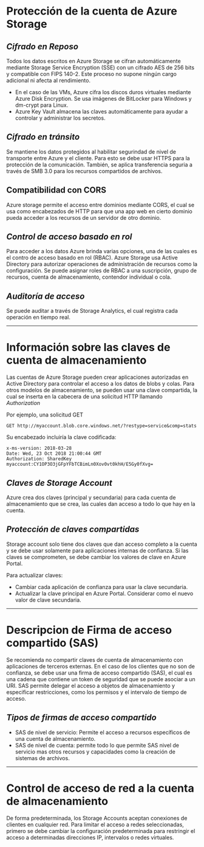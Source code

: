 # Protección de la cuenta de Azure Storage
## _Cifrado en Reposo_
Todos los datos escritos en Azure Storage se cifran automáticamente mediante Storage Service Encryption (SSE) con un cifrado AES de 256 bits y compatible con FIPS 140-2. Este proceso no supone ningún cargo adicional ni afecta al rendimiento.
- En el caso de las VMs, Azure cifra los discos duros virtuales mediante Azure Disk Encryption. Se usa imágenes de BitLocker para Windows y dm-crypt para Linux.
- Azure Key Vault almacena las claves automáticamente para ayudar a controlar y administrar los secretos.

## _Cifrado en tránsito_
Se mantiene los datos protegidos al habilitar segurindad de nivel de transporte entre Azure y el cliente. Para esto se debe usar HTTPS para la protección de la comunicación. También, se aplica transferencia seguria a través de SMB 3.0 para los recursos compartidos de archivos.

## Compatibilidad con CORS
Azure storage permite el acceso entre dominios mediante CORS, el cual se usa como encabezados de HTTP para que una app web en cierto dominio pueda acceder a los recursos de un servidor de otro dominio. 

## _Control de acceso basado en rol_
Para acceder a los datos Azure brinda varias opciones, una de las cuales es el contro de acceso basado en rol (RBAC). Azure Storage usa Active Directory para autorizar operaciones de administración de recursos como la configuración. Se puede asignar roles de RBAC a una suscripción, grupo de recursos, cuenta de almacenamiento, contendor individual o cola.

## _Auditoría de acceso_
Se puede auditar a través de Storage Analytics, el cual registra cada operación en tiempo real.

---

# Información sobre las claves de cuenta de almacenamiento
Las cuentas de Azure Storage pueden crear aplicaciones autorizadas en Active Directory para controlar el acceso a los datos de blobs y colas. Para otros modelos de almacenamiento, se pueden usar una clave compartida, la cual se inserta en la cabecera de una solicitud HTTP llamando _Authorization_ 

Por ejemplo, una solicitud GET
```
GET http://myaccount.blob.core.windows.net/?restype=service&comp=stats
```

Su encabezado incluiría la clave codificada:
```
x-ms-version: 2018-03-28  
Date: Wed, 23 Oct 2018 21:00:44 GMT  
Authorization: SharedKey myaccount:CY1OP3O3jGFpYFbTCBimLn0Xov0vt0khH/E5Gy0fXvg=
```

## _Claves de Storage Account_
Azure crea dos claves (principal y secundaria) para cada cuenta de almacenamiento que se crea, las cuales dan acceso a todo lo que hay en la cuenta. 

## _Protección de claves compartidas_
Storage account solo tiene dos claves que dan acceso completo a la cuenta y se debe usar solamente para aplicaciones internas de confianza.
Si las claves se comprometen, se debe cambiar los valores de clave en Azure Portal.

Para actualizar claves:
- Cambiar cada aplicación de confianza para usar la clave secundaria.
- Actualizar la clave principal en Azure Portal. Considerar como el nuevo valor de clave secundaria.

---

# Descripcion de Firma de acceso compartido (SAS)
Se recomienda no compartir claves de cuenta de almacenamiento con aplicaciones de terceros externas. En el caso de los clientes que no son de confianza, se debe usar una firma de acceso compartido (SAS), el cual es una cadena que contiene un token de seguridad que se puede asociar a un URI. SAS permite delegar el acceso a objetos de almacenamiento y especificar restricciones, como los permisos y el intervalo de tiempo de acceso.

## _Tipos de firmas de acceso compartido_
- SAS de nivel de servicio: Permite el acceso a recursos específicos de una cuenta de almacenamiento.
- SAS de nivel de cuenta: permite todo lo que permite SAS nivel de servicio mas otros recursos y capacidades como la creación de sistemas de archivos. 

---

# Control de acceso de red a la cuenta de almacenamiento
De forma predeterminada, los Storage Accounts aceptan conexiones de clientes en cualquier red. Para limitar el acceso a redes seleccionadas, primero se debe cambiar la configuración predeterminada para restringir el acceso a determinadas direcciones IP, intervalos o redes virtuales.

